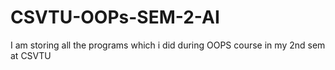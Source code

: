 # CSVTU-OOPs-SEM-2-AI
I am storing all the programs which i did during OOPS course in my 2nd sem at CSVTU
